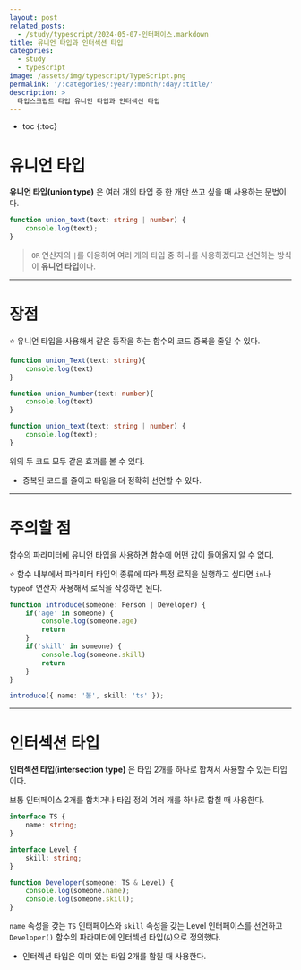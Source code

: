 ```yaml
---
layout: post
related_posts:
  - /study/typescript/2024-05-07-인터페이스.markdown
title: 유니언 타입과 인터섹션 타입
categories:
  - study
  - typescript
image: /assets/img/typescript/TypeScript.png
permalink: '/:categories/:year/:month/:day/:title/'
description: >
  타입스크립트 타입 유니언 타입과 인터섹션 타입
---
```


* toc
{:toc}

# 유니언 타입

**유니언 타입(union type)** 은 여러 개의 타입 중 한 개만 쓰고 싶을 때 사용하는 문법이다.

```ts
function union_text(text: string | number) {
	console.log(text);
}
```

>`OR` 연산자의 `|`를 이용하여 여러 개의 타입 중 하나를 사용하겠다고 선언하는 방식이 **유니언 타입**이다.

---
# 장점

⭐ 유니언 타입을 사용해서 같은 동작을 하는 함수의 코드 중복을 줄일 수 있다.

```ts
function union_Text(text: string){
	console.log(text)
}

function union_Number(text: number){
	console.log(text)
}
```

```ts
function union_text(text: string | number) {
	console.log(text);
}
```

위의 두 코드 모두 같은 효과를 볼 수 있다.

- 중복된 코드를 줄이고 타입을 더 정확히 선언할 수 있다.

----
# 주의할 점

함수의 파라미터에 유니언 타입을 사용하면 함수에 어떤 값이 들어올지 알 수 없다.

⭐ 함수 내부에서 파라미터 타입의 종류에 따라 특정 로직을 실행하고 싶다면  `in`나 `typeof` 연산자 사용해서 로직을 작성하면 된다.

```ts
function introduce(someone: Person | Developer) {
	if('age' in someone) {
		console.log(someone.age)
		return
	}
	if('skill' in someone) {
		console.log(someone.skill)
		return
	}
}

introduce({ name: '봄', skill: 'ts' });
```

---
# 인터섹션 타입

**인터섹션 타입(intersection type)** 은 타입 2개를 하나로 합쳐서 사용할 수 있는 타입이다.

보통 인터페이스 2개를 합치거나 타입 정의 여러 개를 하나로 합칠 때 사용한다.

```ts
interface TS {
	name: string;
}

interface Level {
	skill: string;
}

function Developer(someone: TS & Level) {
	console.log(someone.name);
	console.log(someone.skill);
}
```

`name` 속성을 갖는 `TS` 인터페이스와 `skill` 속성을 갖는 Level 인터페이스를 선언하고 `Developer()` 함수의 파라미터에 인터섹션 타입(`&`)으로 정의했다.

- 인터렉션 타입은 이미 있는 타입 2개를 합칠 때 사용한다.
